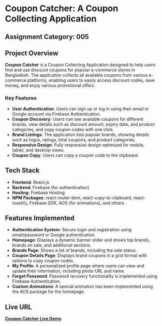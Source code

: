 # Coupon Catcher: A Coupon Collecting Application

## Assignment Category: 005

## Project Overview

**Coupon Catcher** is a Coupon Collecting Application designed to help users find and use discount coupons for popular e-commerce stores in Bangladesh. The application collects all available coupons from various e-commerce platforms, enabling users to easily access discount codes, save money, and enjoy various promotional offers.

### Key Features

- **User Authentication**: Users can sign up or log in using their email or Google account via Firebase Authentication.
- **Coupon Discovery**: Users can see available coupons for different brands, view details such as discount amount, expiry date, and product categories, and copy coupon codes with one click.
- **Brand Listings**: The application lists popular brands, showing details such as logos, ratings, total coupons, and product categories.
- **Responsive Design**: Fully responsive design optimized for mobile, tablet, and desktop views.
- **Coupon Copy**: Users can copy a coupon code to the clipboard.



## Tech Stack

- **Frontend**: React.js
- **Backend**: Firebase (for authentication)
- **Hosting**: Firebase Hosting
- **NPM Packages**: react-router-dom, react-copy-to-clipboard, react-toastify, Firebase SDK, AOS (for animations), and others.

## Features Implemented

- **Authentication System**: Secure login and registration using email/password or Google authentication.
- **Homepage**: Displays a dynamic banner slider and shows top brands, brands on sale, and additional sections.
- **Brands Page**: Shows a list of brands, including the sale status.
- **Coupon Details Page**: Displays brand coupons in a grid format with options to copy coupon codes.
- **My Profile**: A personalized profile page where users can view and update their information, including photo URL and name.
- **Forget Password**: Password recovery functionality is implemented using Firebase Authentication.
- **Custom Animations**: A special animation has been implemented using the AOS package for the homepage.

## Live URL

[**Coupon Catcher Live Demo**](https://coupons-catcher.web.app/)

